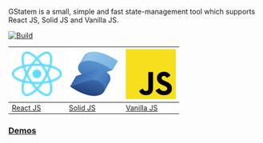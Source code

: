 GStatem is a small, simple and fast state-management tool which supports React JS, Solid JS and Vanilla JS.

[![Build](https://github.com/gstatem/gstatem/actions/workflows/build.yml/badge.svg)](https://github.com/gstatem/gstatem/actions/workflows/build.yml)

| <img src="./storybook/base/assets/React-icon.svg" alt="react-icon" style="width:100px" /> | <img src="./storybook/base/assets/Solid-icon.svg" alt="solid-icon" style="width:100px" /> | <img src="./storybook/base/assets/JS-icon.svg" alt="js-icon" style="width:100px" /> |
|-------------------------------------------------------------------------------------------|-------------------------------------------------------------------------------------------|-------------------------------------------------------------------------------------|
| [React JS](packages/react-gstatem/README.md) | [Solid JS](packages/solid-gstatem/README.md)                                              | [Vanilla JS](packages/gstatem/README.md)                                            |

### [Demos](https://gstatem.netlify.app/)